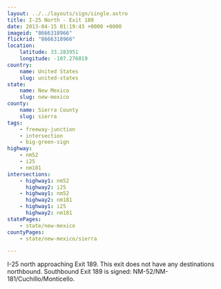 ```yaml
---
layout: ../../layouts/sign/single.astro
title: I-25 North - Exit 189
date: 2013-04-15 01:19:43 +0000 +0000
imageid: "8666318966"
flickrid: "8666318966"
location:
    latitude: 33.283951
    longitude: -107.276019
country:
    name: United States
    slug: united-states
state:
    name: New Mexico
    slug: new-mexico
county:
    name: Sierra County
    slug: sierra
tags:
    - freeway-junction
    - intersection
    - big-green-sign
highway:
    - nm52
    - i25
    - nm181
intersections:
    - highway1: nm52
      highway2: i25
    - highway1: nm52
      highway2: nm181
    - highway1: i25
      highway2: nm181
statePages:
    - state/new-mexico
countyPages:
    - state/new-mexico/sierra

---
```

I-25 north approaching Exit 189.  This exit does not have any destinations northbound.  Southbound Exit 189 is signed: NM-52/NM-181/Cuchillo/Monticello.